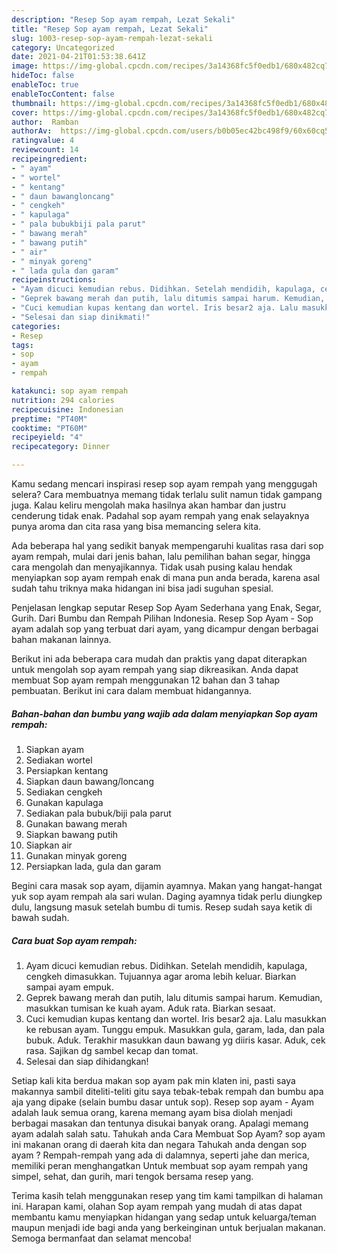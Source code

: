 ```yaml
---
description: "Resep Sop ayam rempah, Lezat Sekali"
title: "Resep Sop ayam rempah, Lezat Sekali"
slug: 1003-resep-sop-ayam-rempah-lezat-sekali
category: Uncategorized
date: 2021-04-21T01:53:38.641Z
image: https://img-global.cpcdn.com/recipes/3a14368fc5f0edb1/680x482cq70/sop-ayam-rempah-foto-resep-utama.jpg
hideToc: false
enableToc: true
enableTocContent: false
thumbnail: https://img-global.cpcdn.com/recipes/3a14368fc5f0edb1/680x482cq70/sop-ayam-rempah-foto-resep-utama.jpg
cover: https://img-global.cpcdn.com/recipes/3a14368fc5f0edb1/680x482cq70/sop-ayam-rempah-foto-resep-utama.jpg
author:  Ramban
authorAv:  https://img-global.cpcdn.com/users/b0b05ec42bc498f9/60x60cq50/avatar.jpg
ratingvalue: 4
reviewcount: 14
recipeingredient:
- " ayam"
- " wortel"
- " kentang"
- " daun bawangloncang"
- " cengkeh"
- " kapulaga"
- " pala bubukbiji pala parut"
- " bawang merah"
- " bawang putih"
- " air"
- " minyak goreng"
- " lada gula dan garam"
recipeinstructions:
- "Ayam dicuci kemudian rebus. Didihkan. Setelah mendidih, kapulaga, cengkeh dimasukkan. Tujuannya agar aroma lebih keluar. Biarkan sampai ayam empuk."
- "Geprek bawang merah dan putih, lalu ditumis sampai harum. Kemudian, masukkan tumisan ke kuah ayam. Aduk rata. Biarkan sesaat."
- "Cuci kemudian kupas kentang dan wortel. Iris besar2 aja. Lalu masukkan ke rebusan ayam. Tunggu empuk. Masukkan gula, garam, lada, dan pala bubuk. Aduk. Terakhir masukkan daun bawang yg diiris kasar. Aduk, cek rasa. Sajikan dg sambel kecap dan tomat."
- "Selesai dan siap dinikmati!"
categories:
- Resep
tags:
- sop
- ayam
- rempah

katakunci: sop ayam rempah 
nutrition: 294 calories
recipecuisine: Indonesian
preptime: "PT40M"
cooktime: "PT60M"
recipeyield: "4"
recipecategory: Dinner

---
```



Kamu sedang mencari inspirasi resep sop ayam rempah yang menggugah selera? Cara membuatnya memang tidak terlalu sulit namun tidak gampang juga. Kalau keliru mengolah maka hasilnya akan hambar dan justru cenderung tidak enak. Padahal sop ayam rempah yang enak selayaknya punya aroma dan cita rasa yang bisa memancing selera kita.


Ada beberapa hal yang sedikit banyak mempengaruhi kualitas rasa dari sop ayam rempah, mulai dari jenis bahan, lalu pemilihan bahan segar, hingga cara mengolah dan menyajikannya. Tidak usah pusing kalau hendak menyiapkan sop ayam rempah enak di mana pun anda berada, karena asal sudah tahu triknya maka hidangan ini bisa jadi suguhan spesial.

Penjelasan lengkap seputar Resep Sop Ayam Sederhana yang Enak, Segar, Gurih. Dari Bumbu dan Rempah Pilihan Indonesia. Resep Sop Ayam - Sop ayam adalah sop yang terbuat dari ayam, yang dicampur dengan berbagai bahan makanan lainnya.


Berikut ini ada beberapa cara mudah dan praktis yang dapat diterapkan untuk mengolah sop ayam rempah yang siap dikreasikan. Anda dapat membuat Sop ayam rempah menggunakan 12 bahan dan 3 tahap pembuatan. Berikut ini cara dalam membuat hidangannya.

<!--inarticleads1-->

##### Bahan-bahan dan bumbu yang wajib ada dalam menyiapkan Sop ayam rempah:

1. Siapkan  ayam
1. Sediakan  wortel
1. Persiapkan  kentang
1. Siapkan  daun bawang/loncang
1. Sediakan  cengkeh
1. Gunakan  kapulaga
1. Sediakan  pala bubuk/biji pala parut
1. Gunakan  bawang merah
1. Siapkan  bawang putih
1. Siapkan  air
1. Gunakan  minyak goreng
1. Persiapkan  lada, gula dan garam


Begini cara masak sop ayam, dijamin ayamnya. Makan yang hangat-hangat yuk sop ayam rempah ala sari wulan. Daging ayamnya tidak perlu diungkep dulu, langsung masuk setelah bumbu di tumis. Resep sudah saya ketik di bawah sudah. 

<!--inarticleads2-->

##### Cara buat Sop ayam rempah:

1. Ayam dicuci kemudian rebus. Didihkan. Setelah mendidih, kapulaga, cengkeh dimasukkan. Tujuannya agar aroma lebih keluar. Biarkan sampai ayam empuk.
1. Geprek bawang merah dan putih, lalu ditumis sampai harum. Kemudian, masukkan tumisan ke kuah ayam. Aduk rata. Biarkan sesaat.
1. Cuci kemudian kupas kentang dan wortel. Iris besar2 aja. Lalu masukkan ke rebusan ayam. Tunggu empuk. Masukkan gula, garam, lada, dan pala bubuk. Aduk. Terakhir masukkan daun bawang yg diiris kasar. Aduk, cek rasa. Sajikan dg sambel kecap dan tomat.
1. Selesai dan siap dihidangkan!

Setiap kali kita berdua makan sop ayam pak min klaten ini, pasti saya makannya sambil diteliti-teliti gitu saya tebak-tebak rempah dan bumbu apa aja yang dipake (selain bumbu dasar untuk sop). Resep sop ayam - Ayam adalah lauk semua orang, karena memang ayam bisa diolah menjadi berbagai masakan dan tentunya disukai banyak orang. Apalagi memang ayam adalah salah satu. Tahukah anda Cara Membuat Sop Ayam? sop ayam ini makanan orang di daerah kita dan negara Tahukah anda dengan sop ayam ? Rempah-rempah yang ada di dalamnya, seperti jahe dan merica, memiliki peran menghangatkan Untuk membuat sop ayam rempah yang simpel, sehat, dan gurih, mari tengok bersama resep yang. 

Terima kasih telah menggunakan resep yang tim kami tampilkan di halaman ini. Harapan kami, olahan Sop ayam rempah yang mudah di atas dapat membantu kamu menyiapkan hidangan yang sedap untuk keluarga/teman maupun menjadi ide bagi anda yang berkeinginan untuk berjualan makanan. Semoga bermanfaat dan selamat mencoba!
